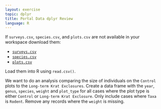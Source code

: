 ```yaml
---
layout: exercise
topic: dplyr
title: Portal Data dplyr Review
language: R
---
```


If `surveys.csv`, `species.csv`, and `plots.csv` are not available in your workspace download them:

* [`surveys.csv`](https://ndownloader.figshare.com/files/2292172)
* [`species.csv`](https://ndownloader.figshare.com/files/3299483)
* [`plots.csv`](https://ndownloader.figshare.com/files/3299474)

Load them into R using `read.csv()`.

We want to do an analysis comparing the size of individuals on the `Control`
plots to the `Long-term Krat Exclosures`. Create a data frame with the
`year`, `genus`, `species`, `weight` and `plot_type` for all cases where the
plot type is either `Control` or `Long-term Krat Exclosure`. Only include
cases where `Taxa` is `Rodent`. Remove any records where the `weight` is
missing.